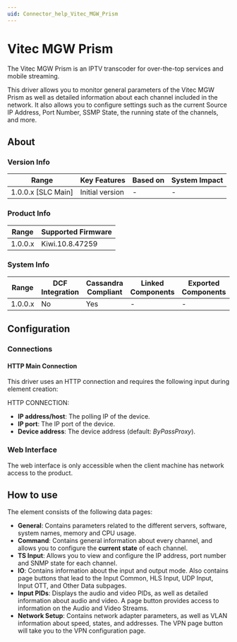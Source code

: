```yaml
---
uid: Connector_help_Vitec_MGW_Prism
---
```


# Vitec MGW Prism

The Vitec MGW Prism is an IPTV transcoder for over-the-top services and mobile streaming.

This driver allows you to monitor general parameters of the Vitec MGW Prism as well as detailed information about each channel included in the network. It also allows you to configure settings such as the current Source IP Address, Port Number, SSMP State, the running state of the channels, and more.

## About

### Version Info

| **Range**            | **Key Features** | **Based on** | **System Impact** |
|----------------------|------------------|--------------|-------------------|
| 1.0.0.x \[SLC Main\] | Initial version  | \-           | \-                |

### Product Info

| **Range** | **Supported Firmware** |
|-----------|------------------------|
| 1.0.0.x   | Kiwi.10.8.47259        |

### System Info

| **Range** | **DCF Integration** | **Cassandra Compliant** | **Linked Components** | **Exported Components** |
|-----------|---------------------|-------------------------|-----------------------|-------------------------|
| 1.0.0.x   | No                  | Yes                     | \-                    | \-                      |

## Configuration

### Connections

#### HTTP Main Connection

This driver uses an HTTP connection and requires the following input during element creation:

HTTP CONNECTION:

- **IP address/host**: The polling IP of the device.
- **IP port**: The IP port of the device.
- **Device address**: The device address (default: *ByPassProxy*).

### Web Interface

The web interface is only accessible when the client machine has network access to the product.

## How to use

The element consists of the following data pages:

- **General**: Contains parameters related to the different servers, software, system names, memory and CPU usage.
- **Command**: Contains general information about every channel, and allows you to configure the **current state** of each channel.
- **TS Input**: Allows you to view and configure the IP address, port number and SNMP state for each channel.
- **IO**: Contains information about the input and output mode. Also contains page buttons that lead to the Input Common, HLS Input, UDP Input, Input OTT, and Other Data subpages.
- **Input PIDs**: Displays the audio and video PIDs, as well as detailed information about audio and video. A page button provides access to information on the Audio and Video Streams.
- **Network Setup**: Contains network adapter parameters, as well as VLAN information about speed, states, and addresses. The VPN page button will take you to the VPN configuration page.
